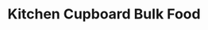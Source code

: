 ---
title: "Kitchen Cupboard Bulk Food"
url: /parry-sound/kitchen-cupboard-bulk-food/
shop: greengrocer
---